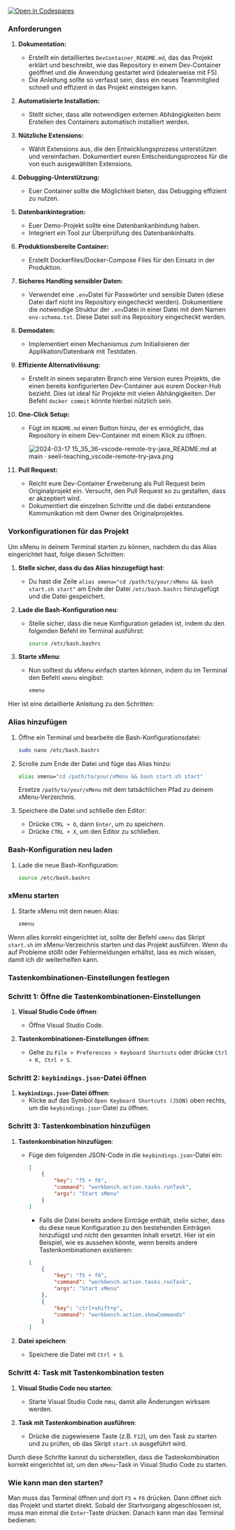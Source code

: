 
[![Open in Codespares](https://github.com/codespaces/badge.svg)](https://github.com/codespaces/new?skip_quickstart=true&machine=basicLinux32gb&repo=816813863&ref=main&devcontainer_path=.devcontainer%2Fdevcontainer.json&geo=EuropeWest)

### Anforderungen 

1. **Dokumentation:**
    - Erstellt ein detailliertes `DevContainer_README.md`, das das Projekt erklärt und beschreibt, wie das Repository in einem Dev-Container geöffnet und die Anwendung gestartet wird (idealerweise mit F5).
    - Die Anleitung sollte so verfasst sein, dass ein neues Teammitglied schnell und effizient in das Projekt einsteigen kann.
2. **Automatisierte Installation:**
    - Stellt sicher, dass alle notwendigen externen Abhängigkeiten beim Erstellen des Containers automatisch installiert werden.
3. **Nützliche Extensions:**
    - Wählt Extensions aus, die den Entwicklungsprozess unterstützen und vereinfachen. Dokumentiert euren Entscheidungsprozess für die von euch ausgewählten Extensions.
4. **Debugging-Unterstützung:**
    - Euer Container sollte die Möglichkeit bieten, das Debugging effizient zu nutzen.
5. **Datenbankintegration:**
    - Euer Demo-Projekt sollte eine Datenbankanbindung haben.
    - Integriert ein Tool zur Überprüfung des Datenbankinhalts.
6. **Produktionsbereite Container:**
    - Erstellt Dockerfiles/Docker-Compose Files für den Einsatz in der Produktion.
7. **Sicheres Handling sensibler Daten:**
    - Verwendet eine `.env`Datei für Passwörter und sensible Daten (diese Datei darf nicht ins Repository eingecheckt werden). Dokumentiere die notwendige Struktur der  `.env`Datei in einer Datei mit dem Namen `env-schema.txt`. Diese Datei soll ins Repository eingecheckt werden.
8. **Demodaten:**
    - Implementiert einen Mechanismus zum Initialisieren der Applikation/Datenbank mit Testdaten.
9. **Effiziente Alternativlösung:**
    - Erstellt in einem separaten Branch eine Version eures Projekts, die einen bereits konfigurierten Dev-Container aus eurem Docker-Hub bezieht. Dies ist ideal für Projekte mit vielen Abhängigkeiten. Der Befehl `docker commit` könnte hierbei nützlich sein.
10. **One-Click Setup:**
    - Fügt im `README.md` einen Button hinzu, der es ermöglicht, das Repository in einem Dev-Container mit einem Klick zu öffnen.
        
        ![2024-03-17 15_35_36-vscode-remote-try-java_README.md at main · seeli-teaching_vscode-remote-try-java.png](https://prod-files-secure.s3.us-west-2.amazonaws.com/fc447b71-8dd4-4788-82ff-d33d9e7142f5/f88152d1-a15c-4901-a383-46b3ff277f8b/2024-03-17_15_35_36-vscode-remote-try-java_README.md_at_main__seeli-teaching_vscode-remote-try-java.png)
        
11. **Pull Request:**
    - Reicht eure Dev-Container Erweiterung als Pull Request beim Originalprojekt ein. Versucht, den Pull Request so zu gestalten, dass er akzeptiert wird.
    - Dokumentiert die einzelnen Schritte und die dabei entstandene Kommunikation mit dem Owner des Originalprojektes.


### Vorkonfigurationen für das Projekt

Um xMenu in deinem Terminal starten zu können, nachdem du das Alias eingerichtet hast, folge diesen Schritten:

1. **Stelle sicher, dass du das Alias hinzugefügt hast**:
   - Du hast die Zeile `alias xmenu="cd /path/to/your/xMenu && bash start.sh start"` am Ende der Datei `/etc/bash.bashrc` hinzugefügt und die Datei gespeichert.

2. **Lade die Bash-Konfiguration neu**:
   - Stelle sicher, dass die neue Konfiguration geladen ist, indem du den folgenden Befehl im Terminal ausführst:
     ```bash
     source /etc/bash.bashrc
     ```

3. **Starte xMenu**:
   - Nun solltest du xMenu einfach starten können, indem du im Terminal den Befehl `xmenu` eingibst:
     ```bash
     xmenu
     ```

Hier ist eine detaillierte Anleitung zu den Schritten:

### Alias hinzufügen

1. Öffne ein Terminal und bearbeite die Bash-Konfigurationsdatei:
   ```bash
   sudo nano /etc/bash.bashrc
   ```

2. Scrolle zum Ende der Datei und füge das Alias hinzu:
   ```bash
   alias xmenu="cd /path/to/your/xMenu && bash start.sh start"
   ```
   Ersetze `/path/to/your/xMenu` mit dem tatsächlichen Pfad zu deinem xMenu-Verzeichnis.

3. Speichere die Datei und schließe den Editor:
   - Drücke `CTRL + O`, dann `Enter`, um zu speichern.
   - Drücke `CTRL + X`, um den Editor zu schließen.

### Bash-Konfiguration neu laden

1. Lade die neue Bash-Konfiguration:
   ```bash
   source /etc/bash.bashrc
   ```

### xMenu starten

1. Starte xMenu mit dem neuen Alias:
   ```bash
   xmenu
   ```

Wenn alles korrekt eingerichtet ist, sollte der Befehl `xmenu` das Skript `start.sh` im xMenu-Verzeichnis starten und das Projekt ausführen. Wenn du auf Probleme stößt oder Fehlermeldungen erhältst, lass es mich wissen, damit ich dir weiterhelfen kann.

### Tastenkombinationen-Einstellungen festlegen

### Schritt 1: Öffne die Tastenkombinationen-Einstellungen

1. **Visual Studio Code öffnen**:
   - Öffne Visual Studio Code.

2. **Tastenkombinationen-Einstellungen öffnen**:
   - Gehe zu `File > Preferences > Keyboard Shortcuts` oder drücke `Ctrl + K, Ctrl + S`.


### Schritt 2: `keybindings.json`-Datei öffnen

1. **`keybindings.json`-Datei öffnen**:
   - Klicke auf das Symbol `Open Keyboard Shortcuts (JSON)` oben rechts, um die `keybindings.json`-Datei zu öffnen.


### Schritt 3: Tastenkombination hinzufügen

1. **Tastenkombination hinzufügen**:
   - Füge den folgenden JSON-Code in die `keybindings.json`-Datei ein:

     ```json
     [
         {
             "key": "f5 + f6",
             "command": "workbench.action.tasks.runTask",
             "args": "Start xMenu"
         }
     ]
     ```

     - Falls die Datei bereits andere Einträge enthält, stelle sicher, dass du diese neue Konfiguration zu den bestehenden Einträgen hinzufügst und nicht den gesamten Inhalt ersetzt. Hier ist ein Beispiel, wie es aussehen könnte, wenn bereits andere Tastenkombinationen existieren:

     ```json
     [
         {
             "key": "f5 + f6",
             "command": "workbench.action.tasks.runTask",
             "args": "Start xMenu"
         },
         {
             "key": "ctrl+shift+p",
             "command": "workbench.action.showCommands"
         }
     ]
     ```

   

2. **Datei speichern**:
   - Speichere die Datei mit `Ctrl + S`.

### Schritt 4: Task mit Tastenkombination testen

1. **Visual Studio Code neu starten**:
   - Starte Visual Studio Code neu, damit alle Änderungen wirksam werden.

2. **Task mit Tastenkombination ausführen**:
   - Drücke die zugewiesene Taste (z.B. `F12`), um den Task zu starten und zu prüfen, ob das Skript `start.sh` ausgeführt wird.

Durch diese Schritte kannst du sicherstellen, dass die Tastenkombination korrekt eingerichtet ist, um den `xMenu`-Task in Visual Studio Code zu starten.


### Wie kann man den starten?

Man muss das Terminal öffnen und dort `F5` + `F6` drücken. Dann öffnet sich das Projekt und startet direkt. Sobald der Startvorgang abgeschlossen ist, muss man einmal die `Enter`-Taste drücken. Danach kann man das Terminal bedienen.
